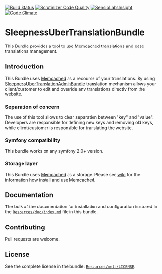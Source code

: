 [![Build Status](https://travis-ci.org/Sleepness/UberTranslationBundle.svg?branch=develop)](https://travis-ci.org/Sleepness/UberTranslationBundle)  [![Scrutinizer Code Quality](https://scrutinizer-ci.com/g/Sleepness/UberTranslationBundle/badges/quality-score.png?b=develop)](https://scrutinizer-ci.com/g/Sleepness/UberTranslationBundle/?branch=develop) [![SensioLabsInsight](https://insight.sensiolabs.com/projects/48ea6f1c-8d3b-4f52-8bd6-c433a511e68f/mini.png)](https://insight.sensiolabs.com/projects/48ea6f1c-8d3b-4f52-8bd6-c433a511e68f) [![Code Climate](https://codeclimate.com/github/Sleepness/UberTranslationBundle/badges/gpa.svg)](https://codeclimate.com/github/Sleepness/UberTranslationBundle)

SleepnessUberTranslationBundle
=====================

This Bundle provides a tool to use [Memcached](http://memcached.org/) translations and ease translations management.

Introduction
------------

This Bundle uses [Memcached](http://memcached.org/) as a recourse of your translations. By using [SleepnessUberTranslationAdminBundle](https://github.com/Sleepness/UberTranslationAdminBundle) translation mechanism allows your client/customer to edit and override any translations directly from the website.

### Separation of concern

The use of this tool allows to clear separation between "key" and "value". Developers are responsible for defining new keys and removing old keys, while client/customer is responsible for translating the website.

### Symfony compatibility

This bundle works on any symfony 2.0+ version.

### Storage layer

This Bundle uses [Memcached](http://memcached.org/) as a storage. Please see [wiki](https://code.google.com/p/memcached/wiki/NewStart?tm=6) for the information how install and use Memcached.

Documentation
-------------

The bulk of the documentation for installation and configuration is stored in the [`Resources/doc/index.md`](https://github.com/Sleepness/UberTranslationBundle/blob/develop/Resources/doc/index.md) file in this bundle.

Contributing
------------

Pull requests are welcome.

License
-------

See the complete license in the bundle: [`Resources/meta/LICENSE`](https://github.com/Sleepness/UberTranslationBundle/blob/develop/Resources/meta/LICENSE).
